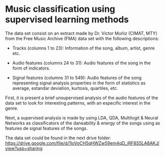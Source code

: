 # Music classification using supervised learning methods

The data set consist on an extract  made by Dr. Victor Muñiz (CIMAT, MTY) from the Free Music Archive (FMA) data set with the following descriptions:

- Tracks (columns 1 to 23): Information of the song, album, artist, genre etc.

- Audio features (columns 24 to 31): Audio features of the song in the form of indicators. 

- Signal features (columns 31 to 549): Audio features of the song representing signal analysis properties in the form of statistics as average, estandar deviation, kurtosis, quartiles, etc.

First, it is present a brief unsupervised analysis of the audio features of the data set to look for interesting patterns, with an especific interest in the genre.

Next, a supervised analysis is made by using LDA, QDA, Multilogit & Neural Networks as classificators of the daneability & energy of the songs using as features de signal features of the songs. 

The data set could be found in the next drive folder:
https://drive.google.com/file/d/1loVoCH5qHWZw59em4qD_jRF8S5LA8AKJ/view?usp=sharing
